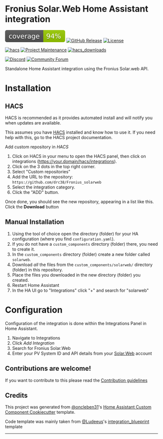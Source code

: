 # Fronius Solar.Web Home Assistant integration

![coverage badge](./coverage.svg)
[![GitHub Release][releases-shield]][releases]
[![License][license-shield]](LICENSE)

[![hacs][hacsbadge]][hacs]
[![Project Maintenance][maintenance-shield]][user_profile]
[![hacs_downloads](https://img.shields.io/github/downloads/drc38/Fronius_solarweb/latest/total)](https://github.com/drc38/Fronius_solarweb/releases/latest)

[![Discord][discord-shield]][discord]
[![Community Forum][forum-shield]][forum]

Standalone Home Assistant integration using the Fronius Solar.web API.

# Installation

## HACS

HACS is recommended as it provides automated install and will notify you when updates are available.

This assumes you have [HACS](https://github.com/hacs/integration) installed and know how to use it. If you need help with this, go to the HACS project documentation.

Add custom repository in _HACS_

1. Click on HACS in your menu to open the HACS panel, then click on integrations (https://your.domain/hacs/integrations).
1. Click on the 3 dots in the top right corner.
1. Select "Custom repositories"
1. Add the URL to the repository: `https://github.com/drc38/Fronius_solarweb`
1. Select the integration category.
1. Click the "ADD" button.

Once done, you should see the new repository, appearing in a list like this. Click the **Download** button

## Manual Installation

1. Using the tool of choice open the directory (folder) for your HA configuration (where you find `configuration.yaml`).
2. If you do not have a `custom_components` directory (folder) there, you need to create it.
3. In the `custom_components` directory (folder) create a new folder called `solarweb`.
4. Download _all_ the files from the `custom_components/solarweb/` directory (folder) in this repository.
5. Place the files you downloaded in the new directory (folder) you created.
6. Restart Home Assistant
7. In the HA UI go to "Integrations" click "+" and search for "solarweb"

# Configuration

Configuration of the integration is done within the Integrations Panel in Home Assistant.

1. Navigate to Integrations
1. Click _Add Integration_
1. Search for Fronius Solar.Web
1. Enter your PV System ID and API details from your [Solar.Web](https://www.solarweb.com/) account

<!---->

## Contributions are welcome!

If you want to contribute to this please read the [Contribution guidelines](CONTRIBUTING.md)

## Credits

This project was generated from [@oncleben31](https://github.com/oncleben31)'s [Home Assistant Custom Component Cookiecutter](https://github.com/oncleben31/cookiecutter-homeassistant-custom-component) template.

Code template was mainly taken from [@Ludeeus](https://github.com/ludeeus)'s [integration_blueprint][integration_blueprint] template

---

[integration_blueprint]: https://github.com/custom-components/integration_blueprint
[hacs]: https://hacs.xyz
[hacsbadge]: https://img.shields.io/badge/HACS-Custom-orange.svg
[discord]: https://discord.gg/Qa5fW2R
[discord-shield]: https://img.shields.io/discord/330944238910963714.svg
[exampleimg]: example.png
[forum-shield]: https://img.shields.io/badge/community-forum-brightgreen.svg
[forum]: https://community.home-assistant.io/
[license-shield]: https://img.shields.io/github/license/drc38/Fronius_solarweb.svg
[maintenance-shield]: https://img.shields.io/badge/maintainer-%40drc38-blue.svg
[releases-shield]: https://img.shields.io/github/release/drc38/Fronius_solarweb.svg
[releases]: https://github.com/drc38/Fronius_solarweb/releases
[user_profile]: https://github.com/drc38
